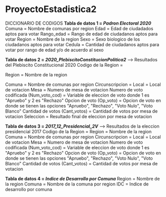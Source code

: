 # ProyectoEstadistica2

DICCIONARIO DE CODIGOS
**Tabla de datos 1 = *Padron Electoral 2020***
Comuna = Nombre de comunas por region 
Edad = Edad de ciudadados aptos para votar
Rango_edad = Rango de edad de ciudadanos aptos para votar 
Region = Nombre de la region 
Sexo = Sexo biologico de los ciudadanos aptos para votar
Cedula = Cantidad de ciudadanos aptos para votar por rango de edad y/o de acuerdo al sexo

**Tabla de datos 2 = *2020_PlebiscitoConstitucionPolitica2*** --> Resultados del Plebiscito Constitucional 2020
Codigo de la Region = 

Region = Nombre de la region

Comuna = Nombre de comunas por region 
Circunscripcion = 
Local = Local de votacion
Mesa = Numero de mesa de votacion 
Numero de voto codificada (Num_voto_cod) = Variable de eleccion de voto donde 1 es "Apruebo" y 2 es "Rechazo"
Opcion de voto (Op_voto) = Opcion de voto en donde se tienen las opciones "Apruebo", "Rechazo", "Voto Nulo", "Voto Blanco"
Cantidad de votos (Cant_votos) = Cantidad de votos por mesa de votacion
Seleccion = Resultado final de eleccion por mesa de votacion

**Tabla de datos 3 = *2017_12_Presidencial_2V*** --> Resultados de la eleccion presidencial 2017
Codigo de la Region = 
Region = Nombre de la region
Comuna = Nombre de comunas por region 
Circunscripcion = 
Local = Local de votacion
Mesa = Numero de mesa de votacion 
Numero de voto codificada (Num_voto_cod) = Variable de eleccion de voto donde 1 es "Apruebo" y 2 es "Rechazo"
Opcion de voto (Op_voto) = Opcion de voto en donde se tienen las opciones "Apruebo", "Rechazo", "Voto Nulo", "Voto Blanco"
Cantidad de votos (Cant_votos) = Cantidad de votos por mesa de votacion

**Tabla de datos 4 = *Indice de Desarrollo por Comuna***
Region = Nombre de la region
Comuna = Nombre de la comuna por region 
IDC = Indice de desarrollo por comuna

